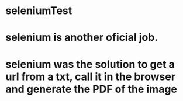 # seleniumTest
# selenium is another oficial job.
# selenium was the solution to get a url from a txt, call it in the browser and generate the PDF of the image
